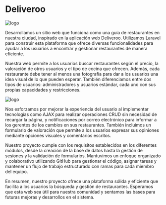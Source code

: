 # Deliveroo
<p>
    <img src="https://upload.wikimedia.org/wikipedia/commons/thumb/9/94/Deliveroo_Logo.svg/2560px-Deliveroo_Logo.svg.png" alt="logo">
</p>
<p>
    Desarrollamos un sitio web que funciona como una guía de restaurantes en nuestra ciudad, inspirado en la aplicación web Deliveroo. Utilizamos Laravel para construir esta plataforma que ofrece diversas funcionalidades para ayudar a los usuarios a encontrar y gestionar restaurantes de manera eficiente.
</p>
<p>
    Nuestra web permite a los usuarios buscar restaurantes según el precio, la valoración de otros usuarios y el tipo de cocina que ofrecen. Además, cada restaurante debe tener al menos una fotografía para dar a los usuarios una idea visual de lo que pueden esperar. También diferenciamos entre dos tipos de usuarios: administradores y usuarios estándar, cada uno con sus propias capacidades y restricciones.
</p>
    <img src="[[https://ruta-de-tu-imagen.com/ejemplo.jpg](https://upload.wikimedia.org/wikipedia/commons/thumb/9/94/Deliveroo_Logo.svg/2560px-Deliveroo_Logo.svg.png)](https://www.google.com/url?sa=i&url=https%3A%2F%2Fecomm.design%2Fsite%2Fdeliveroo%2F&psig=AOvVaw2QaoFSOybYCWVSZUqIqGXw&ust=1709133449151000&source=images&cd=vfe&opi=89978449&ved=0CBAQjRxqFwoTCKCgo7Xoy4QDFQAAAAAdAAAAABAH)" alt="logo">

<p>
    Nos esforzamos por mejorar la experiencia del usuario al implementar tecnologías como AJAX para realizar operaciones CRUD sin necesidad de recargar la página, y notificaciones por correo electrónico para informar a los gerentes de los cambios en sus restaurantes. También incluimos un formulario de valoración que permite a los usuarios expresar sus opiniones mediante opciones visuales y comentarios escritos.
</p>
<p>
    Nuestro proyecto cumple con los requisitos establecidos en los diferentes módulos, desde la creación de la base de datos hasta la gestión de sesiones y la validación de formularios. Mantuvimos un enfoque organizado y colaborativo utilizando GitHub para gestionar el código, asignar tareas y mantener un flujo de trabajo estructurado con ramas para cada miembro del equipo.
</p>
<p>
    En resumen, nuestro proyecto ofrece una plataforma sólida y eficiente que facilita a los usuarios la búsqueda y gestión de restaurantes. Esperamos que esta web sea útil para nuestra comunidad y sentamos las bases para futuras mejoras y desarrollos en el sistema.
</p>
